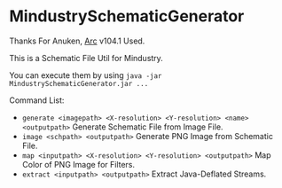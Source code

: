 # MindustrySchematicGenerator

Thanks For Anuken, [Arc](https://github.com/Anuken/Arc) v104.1 Used.

This is a Schematic File Util for Mindustry.

You can execute them by using `java -jar MindustrySchematicGenerator.jar ...`

Command List:
* `generate <imagepath> <X-resolution> <Y-resolution> <name> <outputpath>` Generate Schematic File from Image File.
* `image <schpath> <outputpath>` Generate PNG Image from Schematic File.
* `map <inputpath> <X-resolution> <Y-resolution> <outputpath>` Map Color of PNG Image for Filters.
* `extract <inputpath> <outputpath>` Extract Java-Deflated Streams.
